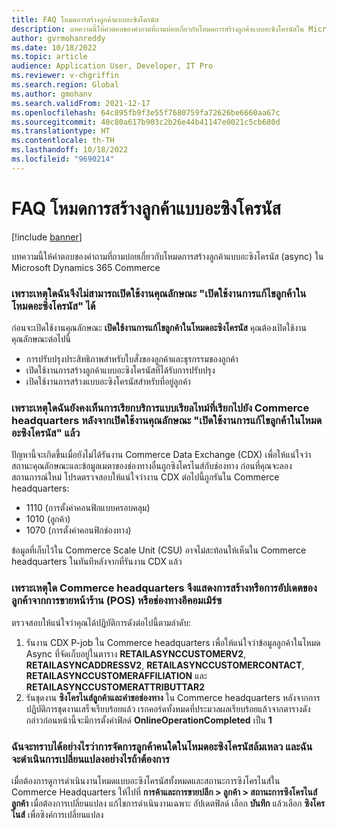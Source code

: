 ```yaml
---
title: FAQ โหมดการสร้างลูกค้าแบบอะซิงโครนัส
description: บทความนี้ให้คำตอบของคำถามที่ถามบ่อยเกี่ยวกับโหมดการสร้างลูกค้าแบบอะซิงโครนัสใน Microsoft Dynamics 365 Commerce
author: gvrmohanreddy
ms.date: 10/18/2022
ms.topic: article
audience: Application User, Developer, IT Pro
ms.reviewer: v-chgriffin
ms.search.region: Global
ms.author: gmohanv
ms.search.validFrom: 2021-12-17
ms.openlocfilehash: 64c895fb9f3e55f7680759fa72626be6660aa67c
ms.sourcegitcommit: 40c80a617b903c2b26e44b41147e0021c5cb680d
ms.translationtype: HT
ms.contentlocale: th-TH
ms.lasthandoff: 10/18/2022
ms.locfileid: "9690214"
---
```

# <a name="asynchronous-customer-creation-mode-faq"></a>FAQ โหมดการสร้างลูกค้าแบบอะซิงโครนัส

[!include [banner](includes/banner.md)]

บทความนี้ให้คำตอบของคำถามที่ถามบ่อยเกี่ยวกับโหมดการสร้างลูกค้าแบบอะซิงโครนัส (async) ใน Microsoft Dynamics 365 Commerce

### <a name="why-cant-i-enable-the-enable-editing-customers-in-asynchronous-mode-feature"></a>เพราะเหตุใดฉันจึงไม่สามารถเปิดใช้งานคุณลักษณะ "เปิดใช้งานการแก้ไขลูกค้าในโหมดอะซิงโครนัส" ได้

ก่อนจะเปิดใช้งานคุณลักษณะ **เปิดใช้งานการแก้ไขลูกค้าในโหมดอะซิงโครนัส** คุณต้องเปิดใช้งานคุณลักษณะต่อไปนี้

- การปรับปรุงประสิทธิภาพสำหรับใบสั่งของลูกค้าและธุรกรรมของลูกค้า
- เปิดใช้งานการสร้างลูกค้าแบบอะซิงโครนัสที่ได้รับการปรับปรุง
- เปิดใช้งานการสร้างแบบอะซิงโครนัสสำหรับที่อยู่ลูกค้า

### <a name="why-do-i-still-see-real-time-service-calls-made-to-commerce-headquarters-after-the-enable-editing-customers-in-asynchronous-mode-feature-is-enabled"></a>เพราะเหตุใดฉันยังคงเห็นการเรียกบริการแบบเรียลไทม์ที่เรียกไปยัง Commerce headquarters หลังจากเปิดใช้งานคุณลักษณะ "เปิดใช้งานการแก้ไขลูกค้าในโหมดอะซิงโครนัส" แล้ว

ปัญหานี้จะเกิดขึ้นเมื่อยังไม่ได้รันงาน Commerce Data Exchange (CDX) เพื่อให้แน่ใจว่าสถานะคุณลักษณะและข้อมูลเมตาของช่องทางอื่นถูกซิงโครไนส์กับช่องทาง ก่อนที่คุณจะลองสถานการณ์ใหม่ โปรดตรวจสอบให้แน่ใจว่างาน CDX ต่อไปนี้ถูกรันใน Commerce headquarters:

- 1110 (การตั้งค่าคอนฟิกแบบครอบคลุม)
- 1010 (ลูกค้า)
- 1070 (การตั้งค่าคอนฟิกช่องทาง)

ข้อมูลที่เก็บไว้ใน Commerce Scale Unit (CSU) อาจไม่สะท้อนให้เห็นใน Commerce headquarters ในทันทีหลังจากที่รันงาน CDX แล้ว

### <a name="why-doesnt-commerce-headquarters-show-customer-creation-or-updates-from-the-point-of-sale-pos-or-e-commerce-channel"></a>เพราะเหตุใด Commerce headquarters จึงแสดงการสร้างหรือการอัปเดตของลูกค้าจากการขายหน้าร้าน (POS) หรือช่องทางอีคอมเมิร์ซ

ตรวจสอบให้แน่ใจว่าคุณได้ปฏิบัติการดังต่อไปนี้ตามลำดับ:

1. รันงาน CDX P-job ใน Commerce headquarters เพื่อให้แน่ใจว่าข้อมูลลูกค้าในโหมด Async ที่จัดเก็บอยู่ในตาราง **RETAILASYNCCUSTOMERV2**, **RETAILASYNCADDRESSV2**, **RETAILASYNCCUSTOMERCONTACT**, **RETAILASYNCCUSTOMERAFFILIATION** และ **RETAILASYNCCUSTOMERATTRIBUTTAR2**
1. รันชุดงาน **ซิงโครไนส์ลูกค้าและคำขอช่องทาง** ใน Commerce headquarters หลังจากการปฏิบัติการชุดงานเสร็จเรียบร้อยแล้ว เรกคอร์ดทั้งหมดที่ประมวลผลเรียบร้อยแล้วจากตารางดังกล่าวก่อนหน้านี้จะมีการตั้งค่าฟิลด์ **OnlineOperationCompleted** เป็น **1**

### <a name="how-do-i-know-which-customer-management-in-asynchronous-mode-operation-has-failed-and-how-do-i-make-changes-if-they-are-required"></a>ฉันจะทราบได้อย่างไรว่าการจัดการลูกค้าคนใดในโหมดอะซิงโครนัสล้มเหลว และฉันจะดําเนินการเปลี่ยนแปลงอย่างไรถ้าต้องการ

เมื่อต้องการดูการดําเนินงานโหมดแบบอะซิงโครนัสทั้งหมดและสถานะการซิงโครไนส์ใน Commerce Headquarters ให้ไปที่ **การค้าและการขายปลีก \> ลูกค้า \> สถานะการซิงโครไนส์ลูกค้า** เมื่อต้องการเปลี่ยนแปลง แก้ไขการดําเนินงานเฉพาะ อัปเดตฟิลด์ เลือก **บันทึก** แล้วเลือก **ซิงโครไนส์** เพื่อซิงค์การเปลี่ยนแปลง

